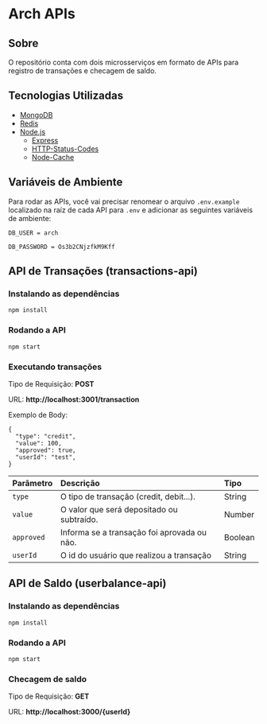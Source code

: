 # Arch APIs

## Sobre
O repositório conta com dois microsserviços em formato de APIs para registro de transações e checagem de saldo.

## Tecnologias Utilizadas
* [MongoDB](https://www.mongodb.com/)
* [Redis](https://redis.io/)
* [Node.js](https://nodejs.org/en/)
  * [Express](https://expressjs.com/pt-br/)
  * [HTTP-Status-Codes](https://www.npmjs.com/package/http-status-codes)
  * [Node-Cache](https://www.npmjs.com/package/node-cache)

## Variáveis de Ambiente

Para rodar as APIs, você vai precisar renomear o arquivo `.env.example` localizado na raíz de cada API para `.env` e adicionar as seguintes variáveis de ambiente:

`DB_USER = arch`

`DB_PASSWORD = Os3b2CNjzfkM9Kff`
 
## API de Transações (transactions-api)

### Instalando as dependências

```
npm install
```

### Rodando a API
```
npm start
```

### Executando transações

Tipo de Requisição: **POST**

URL: **http://localhost:3001/transaction**

Exemplo de Body:
```
{
  "type": "credit",
  "value": 100,
  "approved": true,
  "userId": "test",
}
```
| Parâmetro   | Descrição                                   | Tipo |
| :---------- | :---------------------------------- | :------- |
| `type` |  O tipo de transação (credit, debit...). | String |
| `value` |  O valor que será depositado ou subtraído. | Number |
| `approved` | Informa se a transação foi aprovada ou não. | Boolean |
| `userId` | O id do usuário que realizou a transação | String |


## API de Saldo (userbalance-api)

### Instalando as dependências
```
npm install
```

### Rodando a API
```
npm start
```

### Checagem de saldo

Tipo de Requisição: **GET**

URL: **http://localhost:3000/{userId}**
